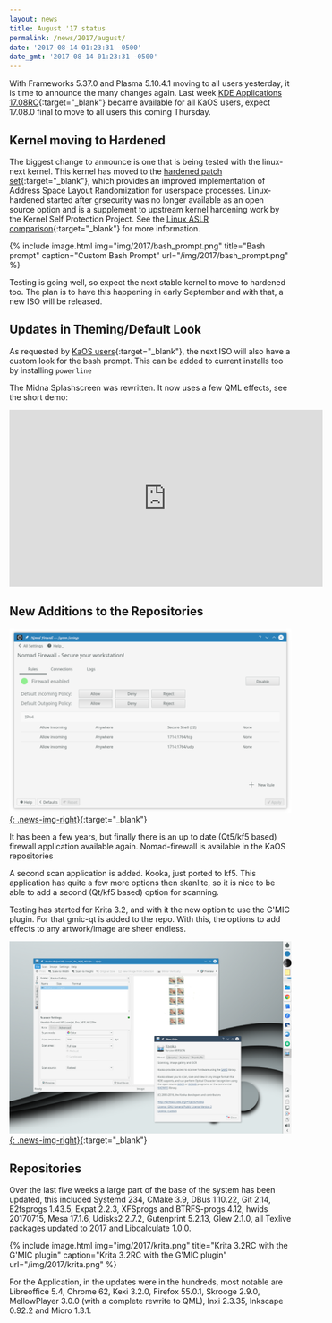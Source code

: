 ```yaml
---
layout: news
title: August '17 status
permalink: /news/2017/august/
date: '2017-08-14 01:23:31 -0500'
date_gmt: '2017-08-14 01:23:31 -0500'
---
```

With Frameworks 5.37.0 and Plasma 5.10.4.1 moving to all users yesterday, it is time to announce the many changes again.
Last week [KDE Applications 17.08RC](https://www.kde.org/announcements/announce-applications-17.08-rc.php){:target="_blank"} became available for all KaOS users, expect 17.08.0 final to move to all users this coming Thursday.
            
## Kernel moving to Hardened
The biggest change to announce is one that is being tested with the linux-next kernel.  This kernel has moved to the  [hardened patch set](https://github.com/copperhead/linux-hardened/){:target="_blank"}, which provides an improved implementation of Address Space Layout Randomization for userspace processes.  Linux-hardened started after grsecurity was no longer available as an open source option and is a supplement to upstream kernel hardening work by the Kernel Self Protection Project. See the [Linux ASLR comparison](https://gist.github.com/thestinger/b43b460cfccfade51b5a2220a0550c35){:target="_blank"} for more information.

{% include image.html
            img="img/2017/bash_prompt.png"
            title="Bash prompt"
            caption="Custom Bash Prompt"
            url="/img/2017/bash_prompt.png" %}

Testing is going well, so expect the next stable kernel to move to hardened too.  The plan is to have this happening in early September and with that, a new ISO will be released.
            
## Updates in Theming/Default Look
As requested by [KaOS users](https://forum.kaosx.us/d/1980-artwork-refresh){:target="_blank"}, the next ISO will also have a custom look for the bash prompt.  This can be added to current installs too by installing `powerline`

The Midna Splashscreen was rewritten.  It now uses a few QML effects, see the short demo:

<iframe width="560" height="315" src="https://kaosx.us/media/splash.mp4" frameborder="0"></iframe>

## New Additions to the Repositories
[![](/img/2017/nomad.png){: .news-img-right}](/img/2017/nomad.png){:target="_blank"}

It has been a few years, but finally there is an up to date (Qt5/kf5 based) firewall application available again.
Nomad-firewall is available in the KaOS repositories

A second scan application is added. Kooka, just ported to kf5.  This application has quite a few more options then skanlite, so it is nice to be able to add a second (Qt/kf5 based) option for scanning.

Testing has started for Krita 3.2, and with it the new option to use the G'MIC plugin.  For that gmic-qt is added to the repo.  With this, the options to add effects to any artwork/image are sheer endless.

[![](/img/2017/kooka.png){: .news-img-right}](/img/2017/kooka.png){:target="_blank"}

## Repositories
Over the last five weeks a large part of the base of the system has been updated, this included Systemd 234, CMake 3.9, DBus 1.10.22, Git 2.14, E2fsprogs 1.43.5, Expat 2.2.3, XFSprogs and BTRFS-progs 4.12, hwids 20170715, Mesa 17.1.6, Udisks2 2.7.2, Gutenprint 5.2.13, Glew 2.1.0, all Texlive packages updated to 2017 and Libqalculate 1.0.0.

{% include image.html
            img="img/2017/krita.png"
            title="Krita 3.2RC with the G'MIC plugin"
            caption="Krita 3.2RC with the G'MIC plugin"
            url="/img/2017/krita.png" %}
            
For the Application, in the updates were in the hundreds, most notable are Libreoffice 5.4, Chrome 62, Kexi 3.2.0, Firefox 55.0.1, Skrooge 2.9.0, MellowPlayer 3.0.0 (with a complete rewrite to QML), Inxi 2.3.35, Inkscape 0.92.2 and Micro 1.3.1.
